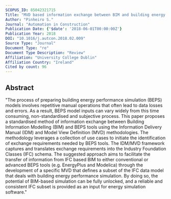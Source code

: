 ```yaml
---
SCOPUS_ID: 85042321715
Title: "MVD based information exchange between BIM and building energy performance simulation"
Author: "Pinheiro S."
Journal: "Automation in Construction"
Publication Date: {'$date': '2018-06-01T00:00:00Z'}
Publication Year: 2018
DOI: "10.1016/j.autcon.2018.02.009"
Source Type: "Journal"
Document Type: "re"
Document Type Description: "Review"
Affiliation: "University College Dublin"
Affiliation Country: "Ireland"
Cited by count: 96
---
```


## Abstract
"The process of preparing building energy performance simulation (BEPS) models involves repetitive manual operations that often lead to data losses and errors. As a result, BEPS model inputs can vary widely from this time consuming, non-standardised and subjective process. This paper proposes a standardised method of information exchange between Building Information Modelling (BIM) and BEPS tools using the Information Delivery Manual (IDM) and Model View Definition (MVD) methodologies. The methodology leverages a collection of use cases to initiate the identification of exchange requirements needed by BEPS tools. The IDM/MVD framework captures and translates exchange requirements into the Industry Foundation Classes (IFC) schema. The suggested approach aims to facilitate the transfer of information from IFC based BIM to either conventional or advanced BEPS tools (e.g. EnergyPlus and Modelica) through the development of a specific MVD that defines a subset of the IFC data model that deals with building energy performance simulation. By doing so, the potential of BIM-based simulation can be fully unlocked, and a reliable and consistent IFC subset is provided as an input for energy simulation software."
